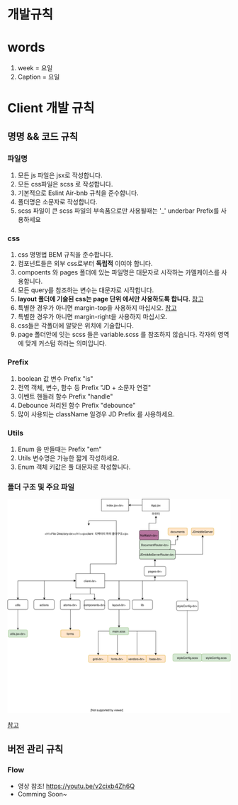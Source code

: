 개발규칙
=============


# words 
1. week  =  요일
2. Caption  =  요일

# Client 개발 규칙 

## 명명 && 코드 규칙
### 파일명
1. 모든 js 파일은 jsx로 작성합니다. 
2. 모든 css파일은 scss 로 작성합니다.
3. 기본적으로 Eslint Air-bnb 규칙을 준수합니다.
4. 폴더명은 소문자로 작성합니다.
5. scss 파일이 큰 scss 파일의 부속품으로만 사용될때는 '\_' underbar Prefix를 사용하세요

### css
1. css 명명법 BEM 규칙을 준수합니다. 
2. 컴포넌트들은 외부 css로부터 **독립적** 이여야 합니다.
3. compoents 와 pages 폴더에 있는 파일명은 대문자로 시작하는 카멜케이스를 사용합니다.
4. 모든 query를 참조하는 변수는 대문자로 시작합니다.
5. __layout 폴더에 기술된 css는 page 단위 에서만 사용하도록 합니다.__  [참고](https://github.com/BaeKY/jd-api-server/issues/9)
6. 특별한 경우가 아니면 margin-top을 사용하지 마십시오.   [참고](https://github.com/BaeKY/jd-api-server/issues/8)
7. 특별한 경우가 아니면 margin-right을 사용하지 마십시오.
8. css들은 각폴더에 알맞은 위치에 기술합니다.
9. page 폴더안에 잇는 scss 들은 variable.scss 를 참조하지 않습니다. 각자의 영역에 맞게 커스텀 하라는 의미입니다. 

### Prefix
1. boolean 값 변수 Prefix "is"
2. 전역 객체, 변수, 함수 등 Prefix "JD + 소문자 연결"
3. 이벤트 핸들러 함수 Prefix "handle"
4. Debounce 처리된 함수  Prefix "debounce"
5. 많이 사용되는 className 일경우 JD Prefix 를 사용하세요.

### Utils
1. Enum 을 만들때는 Prefix "em"
2. Utils 변수명은 가능한 짧게 작성하세요.
3. Enum 객체 키값은 풀 대문자로 작성합니다.

### 폴더 구조 및 주요 파일
![Directory](/DirectoryGuide.svg)

[참고](https://www.draw.io/?lightbox=1&highlight=0000ff&edit=_blank&layers=1&nav=1&title=DirectoryGuide.xml#R7V1Jk5tIFv41HF3BTnIESeVxxHSPp213T58qEEISZSQUgGrpw%2Fz2zpUlSSSQQKC2fTFKJSDyvfe97UtK0ma7t4%2BJd9j%2BEq%2BCSFLl1ZukzSVVVYBpw%2F%2FQyDsdMYFBRjZJuKJjxcCX8K%2BADsp09BiugrQyMYvjKAsP1UE%2F3u8DP6uMeUkSv1anreOoeteDtwlqA198L6qP%2FhGusi0ZBapVjP8rCDdbdmeFPfHOY5Ppk6RbbxW%2Floa0haTNkjjOyNHubRZEaPXYupDzHhu%2BzX9YEuyzNifs%2Fd%2BMv2bW8uVL8vyUbn%2F%2F0%2Fjtjw%2BKRn9c9s6eOFjBBaAf4yTbxpt470WLYtRN4uN%2BFaDLyvDTNttF8FCBh89Blr1TGXrHLIZDxRX%2BHccHOq%2F%2B0%2BnTpPEx8YNTv5eqgJdsguzUPDoRPUzpDnRlPgbxLsiSdzghCSIvC1%2Bq0vao0mzyecW6wgO6tF2WWf9nLjOY1iobfa4yXLTk%2FX9o%2FMFgH%2F%2Bk0%2FCH%2BVvl0zv9NB3pKOqkxJMD4V2IJ4XLmznIg8ABP%2FLSNPTZ8GMYRbeTojUtKSr3JMUbiMeclnjUn%2BKpzJuWi1LvykVVMHAZxf73URBQ1SclQ9PsU4aVNd7H%2B4Bb4m7ySuLvwSyO4gT%2FLo38u42h2ZMSEr3uixcd6Z38KEQPr5oRfAx3mcCjTZYvTUmYVVG9bsMs%2BHLw8CK9wiy3Kr7GhX0Jkix4O7kS9FvVpKDAcmSNBkqvRcKpsOBpW0o2TXkolLLuCaUu123QFoCm5eO1m4RgSk%2FiqYGSbVqaZ8Jv1hDhSuOBsjIC6yYC7b88gE%2BFMO69lyYc4nCfpaUrf0YDJcvX1YrlqzZXwuHn0%2B8vna%2FJp%2BdrunZqPjwgT1iobr5UIm3%2BlgbJf5bPqCynypG3DCJyWS%2BLd2kTENPqHpkpLWaSvZBsBR%2FMJQB%2Fj4yOXVdydWkBRx4lZyYtXAnoEpjhEUdyqR6ctCJQkgu1OqETUG7jBGROtHrdCQCt7gP07j4AfixJpgvuDJVbmIpSQZ4HWTbOoA%2F%2B9DlIQvi0QTJhSFLGy1QuwqQzGFCbbxrGqfldMaOmib%2F%2B8t%2FXX7%2FH3%2BJQ%2F%2Fj1q%2FbNfJNBXtkao57KyecarbhWtgLhVR2KLXPwQLSQnsUhxEVY7se7A0xasEq1AnQI0Irk9ojjlaUcH8i1NkBujAzko3R9aqi7BIZuyJwrAGrVFSj6Ra6AA%2FI18APfvw7I1XGBvGbsOuCiOz4fbDD2rh5B17j78I1G3iOYyqn5V3sE4aLrP1ZRRr2RiulV5663VLHL%2FUnkvcfHxipNxZfg1j1yI9BpuJIDcI4wQw4EHViSjT0M%2FGhjx%2BJYyLGg%2BQ7yOUCm0xzsbWxDcsh8INmA5h3wGF3ckWwdnuinaRt3pE7KHekt3JEtqC31444apRwuhcEBXHUbeX246q7Jsj0XZX7ujKaAKFxw0RyApWqzuMEx0QGZ7zhMHeZY5ueFZk5KaMaoMURj2u5nYbxPG6I6G8rLFplgbm3YyGwiI2JwoGRwUJSa5OgXS9CalARN66GKnDDHbCfC7kXDDiJEkNkhUF8wKCRmN8MYeqF8plVuMUeFxZYhTa9Reks%2Bw8VRjemDYLmuR94rLwBrnwvyNcDVe%2FKgv0uMf0X8RI1xBAqNONCyDC7GNoaJ5Wv3sU7H8rphnZo%2FUCzfK1uupHdqpwbH6BZzC%2F2eRiOkq1pqqjKCWt6Eu%2FFTKweglV6mlGY3peS7eTdRSuPHqnu01SCjd9Jkg45wNbjhCyRY0LN4vw43LQP5PFonKVbr0jvJxvMkHJ4IqtkATOFopgfP1YqU70SNxa5UVHD656CsD91UY%2FNxtk9u6rJBkiWSU2AWgjrCJIe0JUaNOZ1%2F2JPKPyztfHo4dv5hglv4u3MsoKlDEiMnnoUk81Y87ibkOGZhJK7ezLBxY1N2VWbcXU25VtKhtTuAq0DlmS6yWluvVGchMtmzU6e0QoKzMECkNRkYyPdEjFIlakkGpBFGiUq5jpNdWgOHTovH9%2BfWgen7IhNdWfZSPpntdyHZKA8NDY3yggtwV%2BuOu01m6BwOD8%2FpW5OrxmVsan9KqQ%2FOFcId1ENH3%2BpFMx1Z51zUzGDV2fP2QdxSo330zHlSOWkYdWEoikAafHFk0F45qKk%2Fi7u2Cou7oC9Crah5mMCrx%2BiH1CMzMgJ%2FR3EaGzywgZyj7O2QveyX6QFPI8LXMWiSSMwuhF9pfuTQjOMoCpQ4xiONEzDHF4HqY1BFcwgdI%2F95h0ZiNBRrxucLZWul3rls2sxhQxwI9xs4YBSfvmK%2FjCBQjBYx1KR1hP3%2BNlytgn0tvOhFBzVOCT9YAi0UxWI5J7t%2Fgq89hchrOpt4tBsxKjTAMfH5bI48US2bO1vPqsXtF6eFLUtVch20TrmP3gzdi8INtNO5D3UB1eldZImh70UO%2FWIHLRmrq8ji%2B7fuKpdRkQWmLYO6afdh2WLiYq97YEcgLuqWeMGvtTzDrkjKGpy4iN8%2F0bYTauuUbkBdLytb0PTIopwFGryxbKZcQEFRtKZgtT5xBjfRRSEg7aHLNP0hLViaE6k0a8vTN1KboeHgoijYgNq1ce7lyLTyAqfQjEpG%2FEwCEa0yKr3HxvsoSYGmAC4CMGWjBhM9JQUdevXruBOp9pEhOqndYZGDWbWedkHCrPfYtx9HvPa44m3nF4bqeA4Y8PXjTtoW9K%2F2O1e57bvatT2KeMCY4um1BzbaMvceVBlcddHsLahqJ5Y73EU8mNUIF0gdxmiaIoqdF%2B4f0pzGXIkhGO%2BaKyHhKJFSn%2BUeo4oeu3E8T8EIwEoXRRVAXWqm2U9Uocs3qyN3CBlfgv0qTtpvrUV9HYCzC0CjR9tmHZe864OTHod1XFDSwFIO22ghakMdTNS3CSB1a2IBpLi72GthYepN17HoHQYv0iHpHU1QfY41Ae16zto%2BOi74sYJDA7oLcL1Cx78A4I3hqgK3AXiLi51EAC98KctNjZ6WNyu9qR8HBdg%2Bw%2FPUC7VvuOgYeT356MGpQbd0zsiybXagNFAy2J6a3CEXfb%2BzNmr2uHG6iSzaTC%2Ftw0b1BnQeNQh7Wh%2F3eKdUe3GnRXzNb4s6KfW8ZNtR8MOFZCMJ%2FqbRdztstnqtGU0eim8UkHENvbzCMVg8hklzhK8jNuQo3H8nU7dZBpfYQTdVH9Pj7sPe2x3ijZfE6fHhOzzt8Xn1lATwRi8ewge62hE0rW0crYJE%2BJrzwiHYM9avcavdIzIiN2foLprmml3265n3HsDl780dJUOPBaq0gOabfE7iDH4TJAUHrFEDSpto843ODm76kVRcRSNUPeoRPOFncy5EeEG5eK8Wt%2Bm90m%2Bs3brIJRxEz8TMcvyQxf5tesB6k4CxOdGGfcJlMlhiAq%2BhML1WaEzj2iyRsXPXVq9itCGyt1gBvmVKCKpu4Wi5E1W583PWH5ImbNXnbEuwPW%2FFA9bZbuLpeYJsDvgVBofVlxnHLeK7T%2FvDMfvdi8IVRvFGLmfelWdVNdqwJ%2BIFTO1LLzXIWdHlXL741ixl6w5SmfLmeQTw7LUVdoO9UhqhhnQwPzhPyObS%2FzZ6Ryh0%2FyS9E1FT%2B9O7trnFp3SxO2TvjTqHoQxqTEHkL8O7i5QmfzdDV5ynbwDQaHnoKlyy7j31rOkHmIR%2BzN9hzBn6n2DcmWQXsMy5aADqgV1iEBXersw7F24vE4YjJb%2BIrgNKPniGbuRwikgiGIdpZIng3Ksu3ns2zOuiqUxCF5924VvYoQiC1UKm7gyGk65R5aPNicfMayXCLUGiTUgtVGA4ktM4BRFTECaNUAl78ZLQW0bBBZWwmnQHqH%2F2uBestdQfH8%2FVWq4og9lTkPpif9ylP30Pr4JiOvj4uFNTN4FStnc9gtcoDeh6WnLue63EDssnGoQm1MAOqxFjhyfdL700GIudcnZpRyKnXGWAhjFN8voT2l4xtdhPjA7anWOwxmGwJdjkNIYChMnqwzoK3u5DC8aIBQfVgmn0wvGf%2BiBLVdOALoqROwGiGECoGPTviuT7pfRSNiCzVwADFufpFzmMPt8UO4qiGOYk4SINMGfialWh1ykIbBUVwALn2y%2B5suBQ37Ev04sB%2B6Xj6MU0ACR7P8DYGv1xccFLFdqrBXrngvx%2F9NNNJnON9VgaNs%2BRtJK2Brm0lWWfKNGs8XG6684Eyk%2F96s5Ne%2B1wqPgr6iQ3Kf4Yvbb4Gw%3D%3D)

## 버전 관리 규칙

### Flow 
* 영상 참조!
https://youtu.be/v2cixb4Zh6Q
* Comming Soon~
